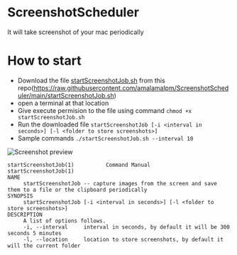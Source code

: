 # ScreenshotScheduler
It will take screenshot of your mac periodically

# How to start

- Download the file [startScreenshotJob.sh](https://raw.githubusercontent.com/amalamalpm/ScreenshotScheduler/main/startScreenshotJob.sh) from this repo(https://raw.githubusercontent.com/amalamalpm/ScreenshotScheduler/main/startScreenshotJob.sh)
- open a terminal at that location
- Give execute permision to the file using command
  `chmod +x startScreenshotJob.sh`
- Run the downloaded file `startScreenshotJob [-i <interval in seconds>] [-l <folder to store screenshots>]`
- Sample commands `./startScreenshotJob.sh --interval 10`

![Screenshot preview](https://user-images.githubusercontent.com/15118886/131239311-c2ac8b98-9b2c-4b00-84fd-8604a7b7adc2.png)


```
startScreenshotJob(1)          Command Manual         startScreenshotJob(1)
NAME
     startScreenshotJob -- capture images from the screen and save them to a file or the clipboard periodically
SYNOPSIS
     startScreenshotJob [-i <interval in seconds>] [-l <folder to store screenshots>]
DESCRIPTION
     A list of options follows.
     -i, --interval     interval in seconds, by default it will be 300 seconds 5 minutes
     -l, --location     location to store screenshots, by default it will the current folder
```
